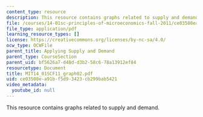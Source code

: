 ```yaml
---
content_type: resource
description: This resource contains graphs related to supply and demand.
file: /courses/14-01sc-principles-of-microeconomics-fall-2011/ce03508ea91bf5d93423cb299bab5421_MIT14_01SCF11_graph02.pdf
file_type: application/pdf
learning_resource_types: []
license: https://creativecommons.org/licenses/by-nc-sa/4.0/
ocw_type: OCWFile
parent_title: Applying Supply and Demand
parent_type: CourseSection
parent_uid: bf5626a7-d48d-d3b2-58c6-78a13912ef84
resourcetype: Document
title: MIT14_01SCF11_graph02.pdf
uid: ce03508e-a91b-f5d9-3423-cb299bab5421
video_metadata:
  youtube_id: null
---
```

This resource contains graphs related to supply and demand.